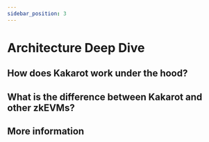 ```yaml
---
sidebar_position: 3
---
```


# Architecture Deep Dive

## How does Kakarot work under the hood?

## What is the difference between Kakarot and other zkEVMs?

## More information
<!-- For information unrelated to documentation effort, link to external URLs to decrease the area to maintain: docs should contain doc-related content, and for other content (e.g. how did Kakarot start, what is the roadmap, etc.), use other media -->